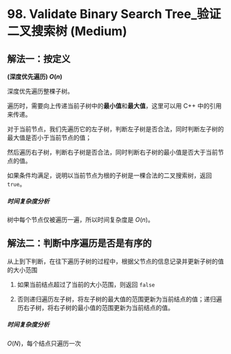 # 98. Validate Binary Search Tree_验证二叉搜索树 (Medium)



## 解法一：按定义

**(深度优先遍历) $O(n)$**

深度优先遍历整棵子树。

遍历时，需要向上传递当前子树中的**最小值**和**最大值**，这里可以用 C++ 中的引用来传递。

对于当前节点，我们先遍历它的左子树，判断左子树是否合法，同时判断左子树的最大值是否小于当前节点的值；

然后遍历右子树，判断右子树是否合法，同时判断右子树的最小值是否大于当前节点的值。

如果条件均满足，说明以当前节点为根的子树是一棵合法的二叉搜索树，返回 `true`。

##### 时间复杂度分析

树中每个节点仅被遍历一遍，所以时间复杂度是 $O(n)$。



## 解法二：判断中序遍历是否是有序的

从上到下判断，在往下遍历子树的过程中，根据父节点的信息记录并更新子树的值的大小范围

1. 如果当前结点超过了当前的大小范围，则返回 `false`

2. 否则递归遍历左子树，将左子树的最大值的范围更新为当前结点的值；递归遍历右子树，将右子树的最小值的范围更新为当前结点的值。

##### 时间复杂度分析

$O(N)$，每个结点只遍历一次